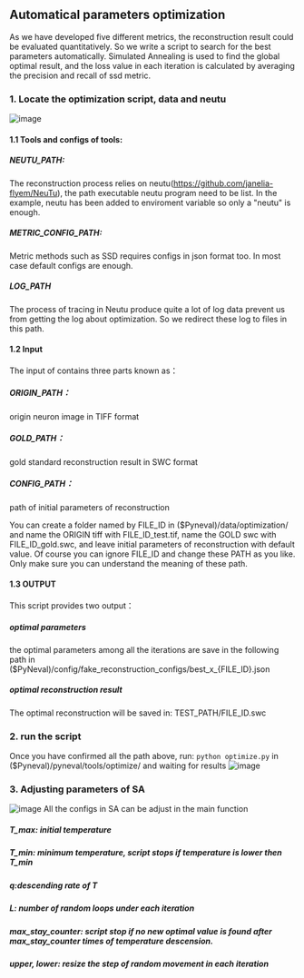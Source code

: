 ## Automatical parameters optimization
As we have developed five different metrics, the reconstruction result could be evaluated quantitatively. So we write a script to search for the best parameters automatically. 
Simulated Annealing is used to find the global optimal result, and the loss value in each iteration is calculated by averaging the precision and recall of ssd metric. 

### 1. Locate the optimization script, data and neutu
![image](https://user-images.githubusercontent.com/32678771/119219334-a150c880-bb17-11eb-8622-9a91873abe10.png)
#### 1.1 Tools and configs of tools: 
##### NEUTU_PATH: 
The reconstruction process relies on neutu(https://github.com/janelia-flyem/NeuTu), the path executable neutu program need to be list. 
In the example, neutu has been added to enviroment variable so only a "neutu" is enough. 
##### METRIC_CONFIG_PATH:
Metric methods such as SSD requires configs in json format too. In most case default configs are enough. 
##### LOG_PATH
The process of tracing in Neutu produce quite a lot of log data prevent us from getting the log about optimization. So we redirect these log to files in this path. 
#### 1.2 Input
The input of contains three parts known as：
##### ORIGIN_PATH：
origin neuron image in TIFF format
##### GOLD_PATH：
gold standard reconstruction result in SWC format
##### CONFIG_PATH：
path of initial parameters of reconstruction

You can create a folder named by FILE_ID in ($Pyneval)/data/optimization/ and name the ORIGIN tiff with FILE_ID_test.tif, name the GOLD swc with  FILE_ID_gold.swc, 
and leave initial parameters of reconstruction with default value. Of course you can ignore FILE_ID and change these PATH as you like. Only make sure you can understand the meaning of these path. 

#### 1.3 OUTPUT
This script provides two output：
##### optimal parameters
the optimal parameters among all the iterations are save in the following path
in ($PyNeval)/config/fake_reconstruction_configs/best_x_{FILE_ID}.json

##### optimal reconstruction result
The optimal reconstruction will be saved in:
TEST_PATH/FILE_ID.swc

### 2. run the script
Once you have confirmed all the path above, run:
```python optimize.py```
in ($Pyneval)/pyneval/tools/optimize/ and waiting for results
![image](https://user-images.githubusercontent.com/32678771/119220480-5a65d180-bb1d-11eb-8b06-733146095c3e.png)

### 3. Adjusting parameters of SA
![image](https://user-images.githubusercontent.com/32678771/119220534-95680500-bb1d-11eb-9e82-7907e3f8291b.png)
All the configs in SA can be adjust in the main function
##### T_max: initial temperature
##### T_min: minimum temperature, script stops if temperature is lower then T_min
##### q:descending rate of T
##### L: number of random loops under each iteration
##### max_stay_counter: script stop if no new optimal value is found after max_stay_counter times of temperature descension.
##### upper, lower: resize the step of random movement in each iteration

